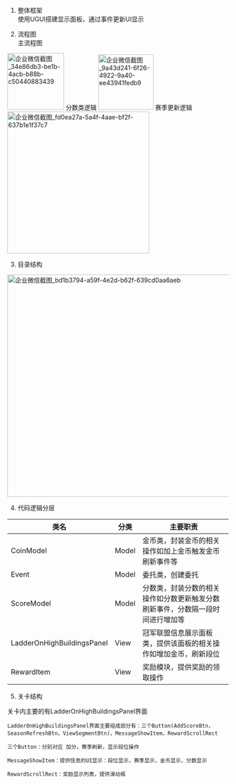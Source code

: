 1. 整体框架<br>
  使用UGUI搭建显示面板，通过事件更新UI显示
  
2. 流程图<br>
  主流程图
  <img width="129" alt="企业微信截图_34e86db3-be1b-4acb-b88b-c50440883439" src="https://user-images.githubusercontent.com/93114635/141251417-fd7f77e6-d8a8-488b-9c23-a805fe0892cd.png">
  分数类逻辑
  <img width="126" alt="企业微信截图_9a43d241-6f26-4922-9a40-ee43941fedb9" src="https://user-images.githubusercontent.com/93114635/141251452-2d8a4f23-0184-4fd2-b3d1-5ce6bc5c4718.png">
  赛季更新逻辑
  <img width="323" alt="企业微信截图_fd0ea27a-5a4f-4aae-bf2f-637b1e1f37c7" src="https://user-images.githubusercontent.com/93114635/141251471-64fe2720-ff79-4496-ba31-d8df23caf48b.png">

3. 目录结构

<img width="506" alt="企业微信截图_bd1b3794-a59f-4e2d-b62f-639cd0aa6aeb" src="https://user-images.githubusercontent.com/93114635/140717060-7f06281a-885c-425c-be01-56a107990405.png">

4. 代码逻辑分层

| 类名  | 分类 | 主要职责|
|-------|-----|-------|
| CoinModel  | Model | 金币类，封装金币的相关操作如加上金币触发金币刷新事件等|
| Event | Model |委托类，创建委托|
| ScoreModel | Model | 分数类，封装分数的相关操作如分数更新触发分数刷新事件，分数隔一段时间进行增加等 |
|LadderOnHighBuildingsPanel |View | 冠军联盟信息展示面板类，提供该面板的相关操作如增加金币，刷新段位 |
| RewardItem | View | 奖励模块，提供奖励的领取操作 |

5. 关卡结构

关卡内主要的有LadderOnHighBuildingsPanel界面
    
    LadderOnHighBuildingsPanel界面主要组成部分有：三个Button(AddScoreBtn，SeasonRefreshBtn，ViewSegmentBtn)，MessageShowItem，RewardScrollRect
    
    三个Button：分别对应 加分，赛季刷新，显示段位操作
    
    MessageShowItem：提供信息的UI显示：段位显示，赛季显示，金币显示，分数显示
    
    RewardScrollRect：奖励显示列表，提供滑动框
